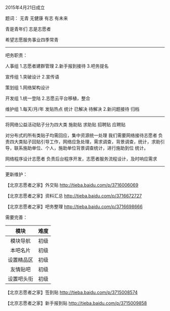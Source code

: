 2015年4月21日成立

题词：
无青 无健康
有志 有未来

青是青年们
志是志愿者

希望志愿服务事业四季常青

------

吧务职责：

人事组
1.志愿者建群管理
2.新手报到接待
3.吧务提名

宣传组
1.突破设计
2.宣传语

策划组
1.网络架构设计

开发组
1.统一登陆
2.志愿云平台移植，整合

维护组
1.每天/月/年 发贴热点 统计 已解决 待解决
2.新问题接待 归档

------

将网络公益活动贴子分为四大类
施助贴
求助贴
招聘贴
应聘贴

对分布式的所有类贴子均需回应，集中资源统一处理
我们需要网络接待志愿者 负责四大类贴子回贴引导工作，网络应急处理，需求调查，背景调查，统计，求助引导，联系施助单位、个人，施助单位背景调查统计，进行施助到位 统计。

网络程序设计志愿者 负责后台程序开发，志愿者服务流程设计，及时响应需求

------

更新维护：

【北京志愿者之家】外交贴 http://tieba.baidu.com/p/3716006069

【北京志愿者之家】资料汇总 http://tieba.baidu.com/p/3716672727

【北京志愿者之家】吧务整理 http://tieba.baidu.com/p/3716698666


需要完善：

|模块|难度|
|:------:|:------:|
|模块导航|初级|
|本吧名片|初级|
|设置精品区|初级|
|友情贴吧|初级|
|设置吧头衔|初级|

【北京志愿者之家】签到贴 http://tieba.baidu.com/p/3715008574

【北京志愿者之家】新手报到贴 http://tieba.baidu.com/p/3715009858
